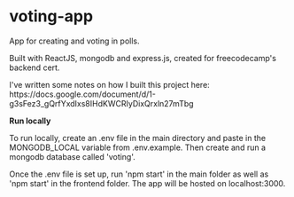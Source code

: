 # voting-app
<p> App for creating and voting in polls. </p>
<p>Built with ReactJS, mongodb and express.js, created for freecodecamp's backend cert.</p>
<p>I've written some notes on how I built this project here: https://docs.google.com/document/d/1-g3sFez3_gQrfYxdIxs8IHdKWCRIyDixQrxln27mTbg</p>
<b>Run locally</b>
<p>To run locally, create an .env file in the main directory and paste in the MONGODB_LOCAL variable from .env.example. Then create and run a mongodb database called 'voting'.</p>
<p>Once the .env file is set up, run 'npm start' in the main folder as well as 'npm start' in the frontend folder. The app will be hosted on localhost:3000.</p>
